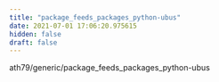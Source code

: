 ```yaml
---
title: "package_feeds_packages_python-ubus"
date: 2021-07-01 17:06:20.975615
hidden: false
draft: false
---
```


ath79/generic/package_feeds_packages_python-ubus

